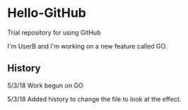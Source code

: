 # Hello-GitHub
Trial repository for using GitHub

I'm UserB and I'm working on a new feature called GO.

History
-------
5/3/18
Work begun on GO

5/3/18
Added history to change the file to look at the effect.
